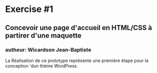 # Exercise #1
## Concevoir une page d'accueil en HTML/CSS à partirer d'une maquette
### autheur: Wicardson Jean-Baptiste
La Réalisation de ce prototype représente une première étape pour la conception 'dun thème WordPress.